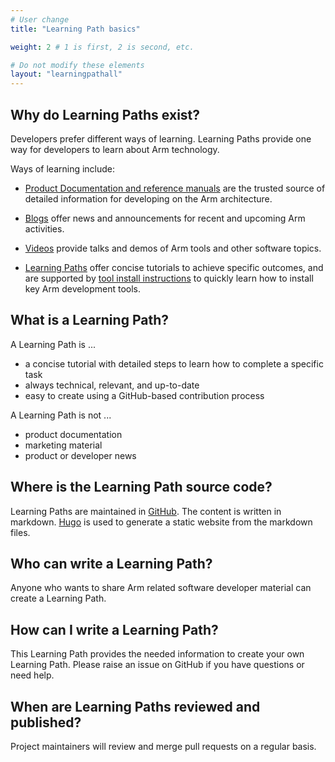 ```yaml
---
# User change
title: "Learning Path basics"

weight: 2 # 1 is first, 2 is second, etc.

# Do not modify these elements
layout: "learningpathall"
---
```


## Why do Learning Paths exist?

Developers prefer different ways of learning. Learning Paths provide one way for developers to learn about Arm technology.

Ways of learning include:

* [Product Documentation and reference manuals](https://developer.arm.com/documentation) are the trusted source of detailed information for developing on the Arm architecture.

* [Blogs](https://www.community.arm.com) offer news and announcements for recent and upcoming Arm activities.

* [Videos](https://www.youtube.com/c/armsoftwaredevelopers) provide talks and demos of Arm tools and other software topics.

* [Learning Paths](/) offer concise tutorials to achieve specific outcomes, and are supported by [tool install instructions](/install-tools/) to quickly learn how to install key Arm development tools.


## What is a Learning Path?

A Learning Path is ...
- a concise tutorial with detailed steps to learn how to complete a specific task
- always technical, relevant, and up-to-date
- easy to create using a GitHub-based contribution process

A Learning Path is not ...
- product documentation
- marketing material 
- product or developer news

## Where is the Learning Path source code?

Learning Paths are maintained in [GitHub](https://github.com/zachlas/arm-software-developers-ads). The content is written in markdown. [Hugo](https://gohugo.io/) is used to generate a static website from the markdown files.

## Who can write a Learning Path?

Anyone who wants to share Arm related software developer material can create a Learning Path.

## How can I write a Learning Path?

This Learning Path provides the needed information to create your own Learning Path. Please raise an issue on GitHub if you have questions or need help.

## When are Learning Paths reviewed and published?

Project maintainers will review and merge pull requests on a regular basis. 

